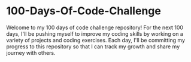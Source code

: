 # 100-Days-Of-Code-Challenge
Welcome to my 100 days of code challenge repository! For the next 100 days, I'll be pushing myself to improve my coding skills by working on a variety of projects and coding exercises. Each day, I'll be committing my progress to this repository so that I can track my growth and share my journey with others.
